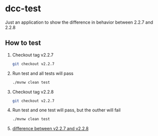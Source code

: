 # dcc-test
Just an application to show the difference in behavior between 2.2.7 and 2.2.8

## How to test

1. Checkout tag v2.2.7
   ```bash
   git checkout v2.2.7
   ```
   
1. Run test and all tests will pass
   ```bash
   ./mvnw clean test
   ```

1. Checkout tag v2.2.8
   ```bash
   git checkout v2.2.7
   ```

1. Run test and one test will pass, but the outher will fail
   ```bash
   ./mvnw clean test
   ```
   
1. [difference between v2.2.7 and v2.2.8](https://github.com/Vaysman/dcc-test/compare/v2.2.7..v2.2.8)
